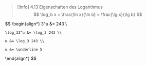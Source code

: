 
> [!info] 4.13 Eigenschaften des Logarithmus
>$$
>\log_b x = \frac{\ln x}{\ln b} = \frac{\lg x}{\lg b}
>$$

$$
\begin{align*}
	3^u &= 243 \\
 
	\log_33^u &= \log_3 243 \\
 
	u &= \log_3 243 \\

	u &= \underline 5
\end{align*}
$$
